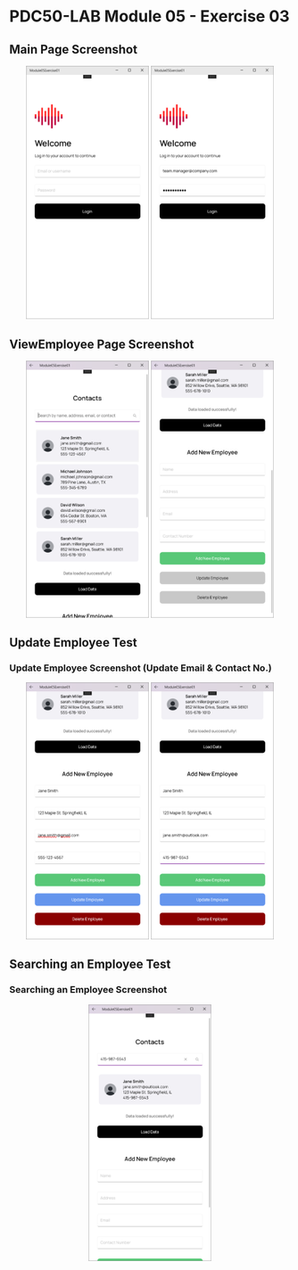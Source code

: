 # PDC50-LAB Module 05 - Exercise 03

## Main Page Screenshot
<p align="center">
    <img src="Screenshots/MainPage_2.png" width="220"/>
    <img src="Screenshots/MainPage_1.png" width="220"/>
</p>

## ViewEmployee Page Screenshot
<p align="center">
    <img src="Screenshots/1.png" width="220"/>
    <img src="Screenshots/2.png" width="220"/>
</p>

## Update Employee Test
### Update Employee Screenshot (Update Email & Contact No.)
<p align="center">
    <img src="Screenshots/5_BeforeUpdate.png" width="220"/>
    <img src="Screenshots/3_UpdateEmployee.png" width="220"/>
</p>

## Searching an Employee Test
### Searching an Employee Screenshot
<p align="center">
    <img src="Screenshots/4_SearchEmployee.png" width="220"/>
</p>

